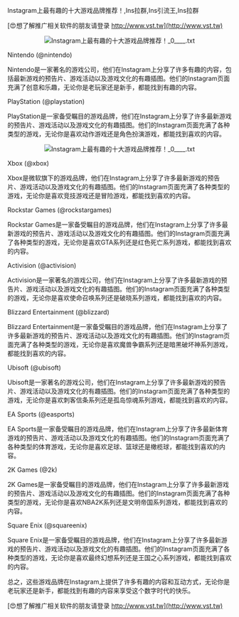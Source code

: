 Instagram上最有趣的十大游戏品牌推荐！,Ins拉群,Ins引流王,Ins拉群

[😍想了解推广相关软件的朋友请登录 http://www.vst.tw](http://www.vst.tw)

 <center><img src="https://vst.tw/MP4/tuiguang/png/1.png" alt="Instagram上最有趣的十大游戏品牌推荐！_0____.txt"></center>

Nintendo (@nintendo)

Nintendo是一家著名的游戏公司，他们在Instagram上分享了许多有趣的内容，包括最新游戏的预告片、游戏活动以及游戏文化的有趣插图。他们的Instagram页面充满了创意和乐趣，无论你是老玩家还是新手，都能找到有趣的内容。

PlayStation (@playstation)

PlayStation是一家备受瞩目的游戏品牌，他们在Instagram上分享了许多最新游戏的预告片、游戏活动以及游戏文化的有趣插图。他们的Instagram页面充满了各种类型的游戏，无论你是喜欢动作游戏还是角色扮演游戏，都能找到喜欢的内容。

 <center><img src="https://vst.tw/MP4/tuiguang/png/7.png" alt="Instagram上最有趣的十大游戏品牌推荐！_0____.txt"></center>

Xbox (@xbox)

Xbox是微软旗下的游戏品牌，他们在Instagram上分享了许多最新游戏的预告片、游戏活动以及游戏文化的有趣插图。他们的Instagram页面充满了各种类型的游戏，无论你是喜欢竞技游戏还是冒险游戏，都能找到喜欢的内容。

Rockstar Games (@rockstargames)

Rockstar Games是一家备受瞩目的游戏品牌，他们在Instagram上分享了许多最新游戏的预告片、游戏活动以及游戏文化的有趣插图。他们的Instagram页面充满了各种类型的游戏，无论你是喜欢GTA系列还是红色死亡系列游戏，都能找到喜欢的内容。

Activision (@activision)

Activision是一家著名的游戏公司，他们在Instagram上分享了许多最新游戏的预告片、游戏活动以及游戏文化的有趣插图。他们的Instagram页面充满了各种类型的游戏，无论你是喜欢使命召唤系列还是破晓系列游戏，都能找到喜欢的内容。

Blizzard Entertainment (@blizzard)

Blizzard Entertainment是一家备受瞩目的游戏品牌，他们在Instagram上分享了许多最新游戏的预告片、游戏活动以及游戏文化的有趣插图。他们的Instagram页面充满了各种类型的游戏，无论你是喜欢魔兽争霸系列还是暗黑破坏神系列游戏，都能找到喜欢的内容。

Ubisoft (@ubisoft)

Ubisoft是一家著名的游戏公司，他们在Instagram上分享了许多最新游戏的预告片、游戏活动以及游戏文化的有趣插图。他们的Instagram页面充满了各种类型的游戏，无论你是喜欢刺客信条系列还是孤岛惊魂系列游戏，都能找到喜欢的内容。

EA Sports (@easports)

EA Sports是一家备受瞩目的游戏品牌，他们在Instagram上分享了许多最新体育游戏的预告片、游戏活动以及游戏文化的有趣插图。他们的Instagram页面充满了各种类型的体育游戏，无论你是喜欢足球、篮球还是橄榄球，都能找到喜欢的内容。

2K Games (@2k)

2K Games是一家备受瞩目的游戏品牌，他们在Instagram上分享了许多最新游戏的预告片、游戏活动以及游戏文化的有趣插图。他们的Instagram页面充满了各种类型的游戏，无论你是喜欢NBA2K系列还是文明帝国系列游戏，都能找到喜欢的内容。

Square Enix (@squareenix)

Square Enix是一家备受瞩目的游戏品牌，他们在Instagram上分享了许多最新游戏的预告片、游戏活动以及游戏文化的有趣插图。他们的Instagram页面充满了各种类型的游戏，无论你是喜欢最终幻想系列还是王国之心系列游戏，都能找到喜欢的内容。

总之，这些游戏品牌在Instagram上提供了许多有趣的内容和互动方式，无论你是老玩家还是新手，都能找到有趣的内容来享受这个数字时代的快乐。

[😍想了解推广相关软件的朋友请登录 http://www.vst.tw](http://www.vst.tw)



